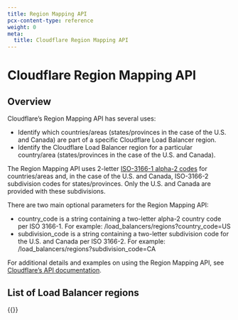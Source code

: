 ```yaml
---
title: Region Mapping API
pcx-content-type: reference
weight: 0
meta:
  title: Cloudflare Region Mapping API
---
```


# Cloudflare Region Mapping API

## Overview

Cloudflare’s Region Mapping API has several uses:

- Identify which countries/areas (states/provinces in the case of the U.S. and Canada) are part of a specific Cloudflare Load Balancer region.
- Identify the Cloudflare Load Balancer region for a particular country/area (states/provinces in the case of the U.S. and Canada).

The Region Mapping API uses 2-letter [ISO-3166-1 alpha-2 codes](https://www.iso.org/iso-3166-country-codes.html) for countries/areas and, in the case of the U.S. and Canada, ISO-3166-2 subdivision codes for states/provinces. Only the U.S. and Canada are provided with these subdivisions.

There are two main optional parameters for the Region Mapping API:

- country_code is a string containing a two-letter alpha-2 country code per ISO 3166-1. For example: /load_balancers/regions?country_code=US
- subdivision_code is a string containing a two-letter subdivision code for the U.S. and Canada per ISO 3166-2. For example: /load_balancers/regions?subdivision_code=CA

For additional details and examples on using the Region Mapping API, see [Cloudflare’s API documentation](https://api.cloudflare.com/#load-balancer-regions-properties).

## List of Load Balancer regions

{{<render file="_region-mapping.md">}}
